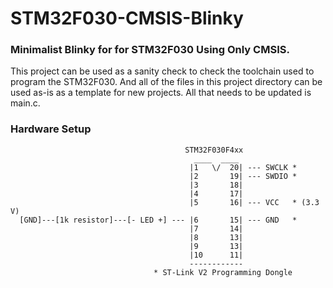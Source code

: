 # STM32F030-CMSIS-Blinky
### Minimalist Blinky for for STM32F030 Using Only CMSIS.
This project can be used as a sanity check to check the toolchain used to program the STM32F030. And all of the files in this project
directory can be used as-is as a template for new projects. All that needs to be updated is main.c.
### Hardware Setup
```
                                       STM32F030F4xx
                                         ____  ____
                                        |1   \/  20| --- SWCLK *
                                        |2       19| --- SWDIO *
                                        |3       18|
                                        |4       17|
                                        |5       16| --- VCC   * (3.3 V)
  [GND]---[1k resistor]---[- LED +] --- |6       15| --- GND   *
                                        |7       14|
                                        |8       13|
                                        |9       13|
                                        |10      11|
                                        ------------
                                * ST-Link V2 Programming Dongle
```

